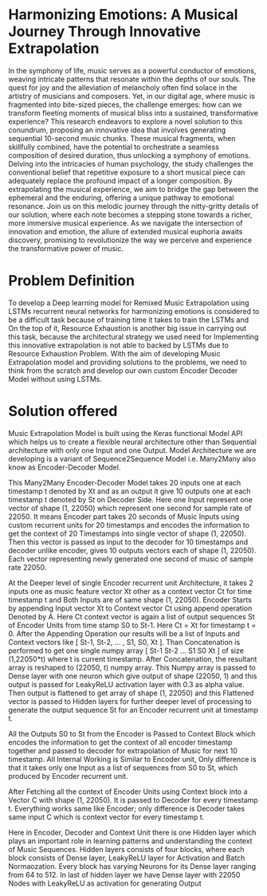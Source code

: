 # Harmonizing Emotions: A Musical Journey Through Innovative Extrapolation 
In the symphony of life, music serves as a powerful conductor of emotions, weaving intricate patterns that resonate within the depths of our souls. The quest for joy and the alleviation of melancholy often find solace in the artistry of musicians and composers. Yet, in our digital age, where music is fragmented into bite-sized pieces, the challenge emerges: how can we transform fleeting moments of musical bliss into a sustained, transformative experience? This research endeavors to explore a novel solution to this conundrum, proposing an innovative idea that involves generating sequential 10-second music chunks. These musical fragments, when skillfully combined, have the potential to orchestrate a seamless composition of desired duration, thus unlocking a symphony of emotions. Delving into the intricacies of human psychology, the study challenges the conventional belief that repetitive exposure to a short musical piece can adequately replace the profound impact of a longer composition. By extrapolating the musical experience, we aim to bridge the gap between the ephemeral and the enduring, offering a unique pathway to emotional resonance. Join us on this melodic journey through the nitty-gritty details of our solution, where each note becomes a stepping stone towards a richer, more immersive musical experience. As we navigate the intersection of innovation and emotion, the allure of extended musical euphoria awaits discovery, promising to revolutionize the way we perceive and experience the transformative power of music.

# Problem Definition
To develop a Deep learning model for Remixed Music Extrapolation using LSTMs recurrent neural networks for harmonizing emotions is considered to be a difficult task because of training time it takes to train the LSTMs and On the top of it, Resource Exhaustion is another big issue in carrying out this task, because the architectural strategy we used need for Implementing this innovative extrapolation is not able to backed by LSTMs due to Resource Exhaustion Problem. With the aim of developing Music Extrapolation model and providing solutions to the problems, we need to think from the scratch and develop our own custom Encoder Decoder Model without using LSTMs.

# Solution offered
Music Extrapolation Model is built using the Keras functional Model API which helps us to create a flexible neural architecture other than Sequential architecture with only one Input and one Output. Model Architecture we are developing is a variant of Sequence2Sequence Model i.e. Many2Many also know as Encoder-Decoder Model.

This Many2Many Encoder-Decoder Model takes 20 inputs one at each timestamp t denoted by Xt and as an output it give 10 outputs one at each timestamp t denoted by St on Decoder Side. Here one Input represent one vector of shape (1, 22050) which represent one second for sample rate of 22050. It means Encoder part takes 20 seconds of Music Inputs using custom recurrent units for 20 timestamps and encodes the information to get the context of 20 Timestamps into single vector of shape (1, 22050). Then this vector is passed as input to the decoder for 10 timestamps and decoder unlike encoder, gives 10 outputs vectors each of shape (1, 22050). Each vector representing newly generated one second of music of sample rate 22050.

At the Deeper level of single Encoder recurrent unit Architecture, it takes 2 inputs one as music feature vector Xt other as a context vector Ct for time timestamp t and Both Inputs are of same shape (1, 22050). Encoder Starts by appending Input vector Xt to Context vector Ct using append operation Denoted by A. Here Ct context vector is again a list of output sequences St of Encoder Units from time stamp S0   to St-1. Here Ct = Xt for timestamp t = 0. After the Appending Operation our results will be a list of Inputs and Context vectors like [ St-1, St-2, … , S1, S0, Xt ]. Than Concatenation is performed to get one single numpy array [ St-1 St-2 … S1 S0 Xt ] of size (1,22050*t) where t is current timestamp. After Concatenation, the resultant array is  reshaped to (22050, t) numpy array. This Numpy array is passed to Dense layer with one neuron which give output of shape (22050, 1) and this output is passed for LeakyReLU activation layer with 0.3 as alpha value. Then output is flattened to get array of shape (1, 22050) and this Flattened vector is passed to Hidden layers for further deeper level of processing to generate the output sequence St for an Encoder recurrent unit at timestamp t. 

All the Outputs S0 to St  from the Encoder is Passed to Context Block which encodes the information to get the context of all encoder timestamp together and passed to decoder for extrapolation of Music for next 10 timestamp. All Internal Working is Similar to Encoder unit, Only difference is that it takes only one Input as a list of sequences from  S0 to St, which produced by Encoder recurrent unit. 
 
After Fetching all the context of Encoder Units using Context block into a Vector C with shape (1, 22050). It is passed to Decoder for every timestamp t. Everything works same like Encoder; only difference is Decoder takes same input C which is context vector for every timestamp t.

Here in Encoder, Decoder and Context Unit there is one Hidden layer which plays an important role in learning patterns and understanding the context of Music Sequences. Hidden layers consists of four blocks, where each block consists of Dense layer, LeakyReLU layer for Activation and Batch Normaozation. Every block has varying Neurons for its Dense layer ranging from 64 to 512. In last of hidden layer we have Dense layer with 22050 Nodes with LeakyReLU as activation for generating Output